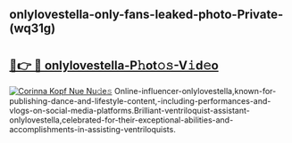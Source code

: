 ## onlylovestella-only-fans​-leaked-photo​-Private-(wq31g)


# <h2><a href="https://mediaupload.pro?title=onlylovestella&ref=git">🔗👉 🔴 onlylovestella-P𝚑ot𝚘𝚜-V𝚒d𝚎o</a></h2>

[![Corinna Kopf Nue Nu𝚍e𝚜](https://i.imgur.com/0qMVB7G.gif)](https://mediaupload.pro?title=onlylovestella&ref=git)
Online-influencer-onlylovestella,known-for-publishing-dance-and-lifestyle-content,-including-performances-and-vlogs-on-social-media-platforms.Brilliant-ventriloquist-assistant-onlylovestella,celebrated-for-their-exceptional-abilities-and-accomplishments-in-assisting-ventriloquists.  